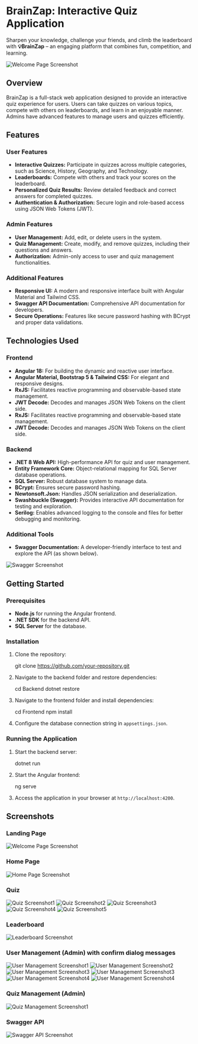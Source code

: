 
# BrainZap: Interactive Quiz Application

Sharpen your knowledge, challenge your friends, and climb the leaderboard with **💡BrainZap** – an engaging platform that combines fun, competition, and learning.

![Welcome Page Screenshot](./readme-img/welcome-page2.png)

## Overview

BrainZap is a full-stack web application designed to provide an interactive quiz experience for users. Users can take quizzes on various topics, compete with others on leaderboards, and learn in an enjoyable manner. Admins have advanced features to manage users and quizzes efficiently.

## Features

### User Features
- **Interactive Quizzes:** Participate in quizzes across multiple categories, such as Science, History, Geography, and Technology.
- **Leaderboards:** Compete with others and track your scores on the leaderboard.
- **Personalized Quiz Results:** Review detailed feedback and correct answers for completed quizzes.
- **Authentication & Authorization:** Secure login and role-based access using JSON Web Tokens (JWT).

### Admin Features
- **User Management:** Add, edit, or delete users in the system.
- **Quiz Management:** Create, modify, and remove quizzes, including their questions and answers.
- **Authorization:** Admin-only access to user and quiz management functionalities.

### Additional Features
- **Responsive UI:** A modern and responsive interface built with Angular Material and Tailwind CSS.
- **Swagger API Documentation:** Comprehensive API documentation for developers.
- **Secure Operations:** Features like secure password hashing with BCrypt and proper data validations.

## Technologies Used

### Frontend
- **Angular 18:** For building the dynamic and reactive user interface.
- **Angular Material, Bootstrap 5 & Tailwind CSS:** For elegant and responsive designs.
- **RxJS:** Facilitates reactive programming and observable-based state management.
- **JWT Decode:** Decodes and manages JSON Web Tokens on the client side.
- **RxJS:** Facilitates reactive programming and observable-based state management.
- **JWT Decode:** Decodes and manages JSON Web Tokens on the client side.

### Backend
- **.NET 8 Web API:** High-performance API for quiz and user management.
- **Entity Framework Core:** Object-relational mapping for SQL Server database operations.
- **SQL Server:** Robust database system to manage data.
- **BCrypt:** Ensures secure password hashing.
- **Newtonsoft.Json:** Handles JSON serialization and deserialization.
- **Swashbuckle (Swagger):** Provides interactive API documentation for testing and exploration.
- **Serilog:** Enables advanced logging to the console and files for better debugging and monitoring.

### Additional Tools
- **Swagger Documentation:** A developer-friendly interface to test and explore the API (as shown below).

![Swagger Screenshot](swagger-image-url.png)

## Getting Started

### Prerequisites
- **Node.js** for running the Angular frontend.
- **.NET SDK** for the backend API.
- **SQL Server** for the database.

### Installation
1. Clone the repository:
   
   git clone https://github.com/your-repository.git

2. Navigate to the backend folder and restore dependencies:
   
   cd Backend
   dotnet restore
   
3. Navigate to the frontend folder and install dependencies:
 
   cd Frontend
   npm install
   
4. Configure the database connection string in `appsettings.json`.

### Running the Application
1. Start the backend server:
   
   dotnet run
   
2. Start the Angular frontend:
   
   ng serve
   
3. Access the application in your browser at `http://localhost:4200`.

## Screenshots

### Landing Page
![Welcome Page Screenshot](./readme-img/welcome-page.png)

### Home Page
![Home Page Screenshot](./readme-img/home-page.png)

### Quiz
![Quiz Screenshot1](./readme-img/confirm-dialog.png)
![Quiz Screenshot2](./readme-img/food-quiz.png)
![Quiz Screenshot3](./readme-img/submit-quiz.png)
![Quiz Screenshot4](./readme-img/quiz-results.png)
![Quiz Screenshot5](./readme-img/quiz-results2.png)

### Leaderboard
![Leaderboard Screenshot](./readme-img/leaderboards.png)

### User Management (Admin) with confirm dialog messages
![User Management Screenshot1](./readme-img/user-management.png)
![User Management Screenshot2](./readme-img/add-new-user.png)
![User Management Screenshot3](./readme-img/edit-user.png)
![User Management Screenshot3](./readme-img/user-update-success.png)
![User Management Screenshot4](./readme-img/delete-user.png)
![User Management Screenshot4](./readme-img/delete-user-success.png)

### Quiz Management (Admin)
![Quiz Management Screenshot1](quiz-management-image-url.png)

### Swagger API
![Swagger API Screenshot](swagger-api-image-url.png)
